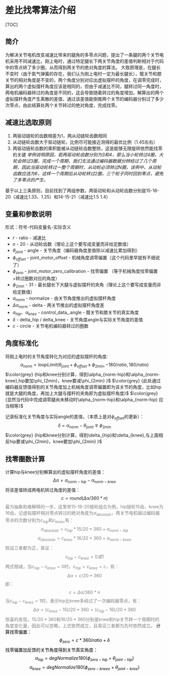 # 差比找零算法介绍
[TOC]
## 简介
为解决关节电机改变减速比带来的腿角的多零点问题，提出了一条腿的两个关节电机采用不同减速比，刚上电时，通过特定腿长下两关节角度的差值判断相对于代码中的零点转了多少圈，从而得到两关节的绝对角度的算法。
大致原理是，在腿长不变时（由于氮气弹簧的存在，我们认为刚上电时一定为最长腿长），髋关节和膝关节的相对角度是不变的，两个角度分别对应出虚拟摆杆的角度，在调零完成时，算出的两个虚拟摆杆角度应该是相同的，但由于减速比不同，腿转过同一角度时，两电机编码器转过的角度是不同的，这会导致随着转过的角度增加，解算出的两个虚拟摆杆角度产生离散的差值，通过该差值能倒推两个关节的编码器分别过了多少次零点，由此结算处两个关节转过的绝对角度，完成找零。

## 减速比选取原则
1. 两驱动链轮的齿数相差为1，两从动链轮齿数相同
2. 从动链轮齿数大于驱动链轮，比例尽可能接近测得的最优比例（1.45左右）
3. 两驱动链轮齿数的乘积能被从动链轮齿数整除，这是能够无限旋转依然能找零的关键 
*举例说明原因，若两驱动轮齿数分别为3和4，那么当小轮转过4圈，大轮会转过3圈，完成一个周期，我们无法通过编码器数据分辨经过了几个周期，因此当驱动轮转过一整个周期时，从动轮必须转过N圈，该例中，从动轮齿数应选为6，这样一个周期后从动轮转过2圈，三个轮子同时回到零点，避免了多零点的产生。*

基于以上三条原则，目前找到了两组参数，两驱动轮和从动轮齿数分别是15-16-20（减速比1.33、1.25）和14-15-21（减速比1.5 1.4）
## 变量和参数说明
形式：符号-代码变量名-实际含义
- $r$ - ratio - 减速比
- $n$ - 20 - 从动轮齿数（理论上这个要写成变量而非给定数值）
- $\theta_{joint}$ - angle - 关节角度（编码器角度差值除以减速比累加得到）
- $\phi_{offset}$ - joint_motor_offset - 机械角度调零偏置（这个代码里早就有不细说了）
- $\phi_{zero}$ - joint_motor_zero_calibration - 找零偏置
（等于机械角度找零偏置+转过圈数对应的角度）
- $\phi_{2min}$ - 31 - 最长腿长下大腿与虚拟摆杆的夹角（理论上这个要写成变量而非给定数值）
- $\alpha_{norm}$ - normalize - 由关节角度推出的虚拟摆杆角度
- $\Delta\alpha_{norm}$ - delta - 两关节推出的虚拟摆杆角度差
- $\alpha_{hip}、\alpha_{knee}$ - control_data_.angle - 髋关节和膝关节的真实角度
- $\delta$ - delta_hip / delta_knee - 关节角度angle与实际关节角度的差值
- $c$ - circle - 关节电机编码器转过的圈数
## 角度标准化
将刚上电时的关节角度转化为对应的虚拟摆杆的角度:
$$\alpha_{norm}=loopLimit(\theta_{joint}+\phi_{offset}\pm\phi_{2min},-180/ratio,180/ratio)$$
$\color{grey} {hip和knee分别计算，得到\alpha_{norm-hip}和\alpha_{norm-knee},hip要加\phi_{2min}，knee要减\phi_{2min} }$
$\color{grey} {此处通过编码器反馈值得到的关节角度加上机械角度调零偏置即为该关节的角度，比如hip就是大腿的角度，再加上大腿与摆杆的夹角即为虚拟摆杆角度}$
$\color{grey} {显然当代码中完成调零腿尚未移动时\alpha_{norm-hip}和\alpha_{norm-hip} 应当相等}$

记录标准化关节角度与实际angle的差值，（本质上是对$\phi_{offset}$的更新）：
$$\delta=\alpha_{norm}-\theta_{joint}\mp\phi_{2min}$$
$\color{grey} {hip和knee分别计算，得到\delta_{hip}和\delta_{knee},与上面相反hip要减\phi_{2min}，knee要加\phi_{2min} }$

## 找零圈数计算
计算hip与knee分别解算出的虚拟摆杆角度的差值：
$$\Delta\alpha=\alpha_{norm-hip}-\alpha_{norm-knee}$$
将该差值转成两电机转过角度的差值：
$$c= round(\Delta\alpha/ 360 * n)$$
<font color = grey>
最为抽象和难解释的一步，这里举15-16-20链轮组合为例，hip链轮15齿，knee为16齿，记虚拟摆杆相对零点转过的绝对角度为$\alpha_{absolute}$，两关节电机越过编码器零点的次数分别为$c_{hip}$和$c_{knee}$,有：
$$\alpha_{absolute}=c_{hip}*15/20*360+\alpha_{norm-hip}$$
$$\alpha_{absolute}=c_{knee}*16/20*360+\alpha_{norm-knee}$$
假设三者都为正，易证：
$$c_{hip}-c_{knee}=0或1$$
两式相减，当$c_{hip}-c_{knee}=0$时，$c_{hip}=c_{knee}=c，$有：
$$\Delta\alpha=c/20*360$$
即：$$c= \Delta\alpha/ 360 * n$$
当$c_{hip}-c_{knee}=1$时，表示hip比knee多经过了一次编码器零点，有：
$$\Delta\alpha=(c_{knee}-15)/20*360=(c_{hip}-16)/20*360$$
惊喜的发现，$15/20*360$和$16/20*360$分别是knee和hip关节转一个周期时的角度变化量，因此可以忽略，上式依然成立，且易证三者都为负时依然成立。
<font color = black>
计算找零偏置：
$$\phi_{zero}=c*360/ratio+\delta$$
找零偏置加反馈的关节角度得到关节真实角度：
$$\alpha_{hip}=degNormalize180(\phi_{zero-hip}+\theta_{joint-hip})$$
$$\alpha_{knee}=degNormalize180(\phi_{zero-kneee}+\theta_{joint-knee})$$



